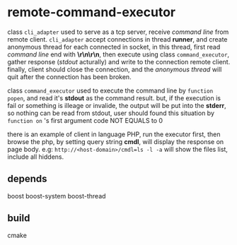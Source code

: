 # remote-command-executor

class ``cli_adapter`` used to serve as a tcp server, receive *command line* from remote client. ``cli_adapter`` accept connections in thread **runner**, and create anonymous thread for each connected in socket, in this thread, first read *command line* end with **\r\n\r\n**, then execute using class ``command_executor``, gather response (*stdout* acturally) and write to the connection remote client. finally, client should close the connection, and the *anonymous thread* will quit after the connection has been broken.

class ``command_executor`` used to execute the command line by ``function popen``, and read it's **stdout** as the command result. but, if the execution is fail or something is illeage or invalide, the output will be put into the **stderr**, so nothing can be read from stdout, user should found this situation by ``function on`` 's first argument code NOT EQUALS to 0

there is an example of client in language PHP, run the executor first, then browse the php, by setting query string **cmdl**, will display the response on page body. e.g: ``http://<host-domain>/cmdl=ls -l -a`` will show the files list, include all hiddens.

## depends
boost boost-system boost-thread

## build
cmake
